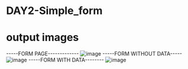 # DAY2-Simple_form
# output images
-----FORM PAGE-------------
![image](https://github.com/kalirishik/DAY2-Simple_form/assets/110583211/2cd802d5-8e95-411f-bbc2-123fdf5aac71)
-----FORM WITHOUT DATA-----
![image](https://github.com/kalirishik/DAY2-Simple_form/assets/110583211/11bb6d3b-524f-4b3a-af1d-dc097012f352)
-----FORM WITH DATA--------
![image](https://github.com/kalirishik/DAY2-Simple_form/assets/110583211/eaa0214d-0bdb-4d94-a59a-21431725d394)

